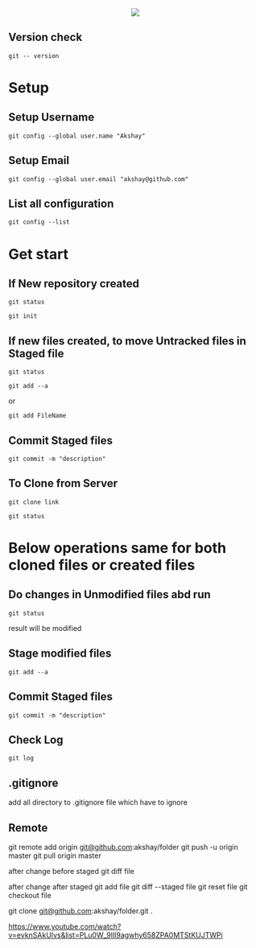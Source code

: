 <div align="center">
  <img src="https://git-scm.com/book/en/v2/images/lifecycle.png">
</div>

## Version check
```
git -- version
```
# Setup
## Setup Username
```
git config --global user.name "Akshay"
```
## Setup Email
```
git config --global user.email "akshay@github.com"
```
## List all configuration
```
git config --list
```

# Get start

## If New repository created 
```
git status
```
```
git init
```

## If new files created, to move Untracked files in Staged file
```
git status
```
```
git add --a
```
or
```
git add FileName
```
## Commit Staged files
```
git commit -m "description"
```
## To Clone from Server
```
git clone link
```
```
git status
```
# Below operations same for both cloned files or created files
## Do changes in Unmodified files abd run
```
git status
```
result will be modified

## Stage modified files 
```
git add --a
```
## Commit Staged files
```
git commit -m "description"
```
## Check Log
```
git log
```
## .gitignore
add all directory to .gitignore file which have to ignore

## Remote
git remote add origin git@github.com:akshay/folder
git push -u origin master
git pull origin master

after change before staged
git diff file

after change after staged
git add file
git diff --staged file
git reset file
git checkout file 

git clone git@github.com:akshay/folder.git .

https://www.youtube.com/watch?v=evknSAkUIvs&list=PLu0W_9lII9agwhy658ZPA0MTStKUJTWPi
 
